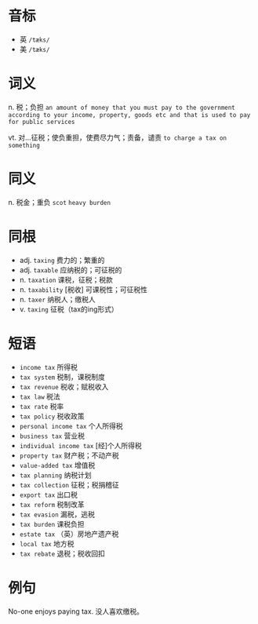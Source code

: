 # 音标

- 英 `/tæks/`
- 美 `/tæks/`

# 词义

n. 税；负担
`an amount of money that you must pay to the government according to your income, property, goods etc and that is used to pay for public services`

vt. 对…征税；使负重担，使费尽力气；责备，谴责
`to charge a tax on something`

# 同义

n. 税金；重负
`scot` `heavy burden`

# 同根

- adj. `taxing` 费力的；繁重的
- adj. `taxable` 应纳税的；可征税的
- n. `taxation` 课税，征税；税款
- n. `taxability` [税收] 可课税性；可征税性
- n. `taxer` 纳税人；缴税人
- v. `taxing` 征税（tax的ing形式）

# 短语

- `income tax` 所得税
- `tax system` 税制，课税制度
- `tax revenue` 税收；赋税收入
- `tax law` 税法
- `tax rate` 税率
- `tax policy` 税收政策
- `personal income tax` 个人所得税
- `business tax` 营业税
- `individual income tax` [经]个人所得税
- `property tax` 财产税；不动产税
- `value-added tax` 增值税
- `tax planning` 纳税计划
- `tax collection` 征税；税捐稽征
- `export tax` 出口税
- `tax reform` 税制改革
- `tax evasion` 漏税，逃税
- `tax burden` 课税负担
- `estate tax` （英）房地产遗产税
- `local tax` 地方税
- `tax rebate` 退税；税收回扣

# 例句

No-one enjoys paying tax.
没人喜欢缴税。


